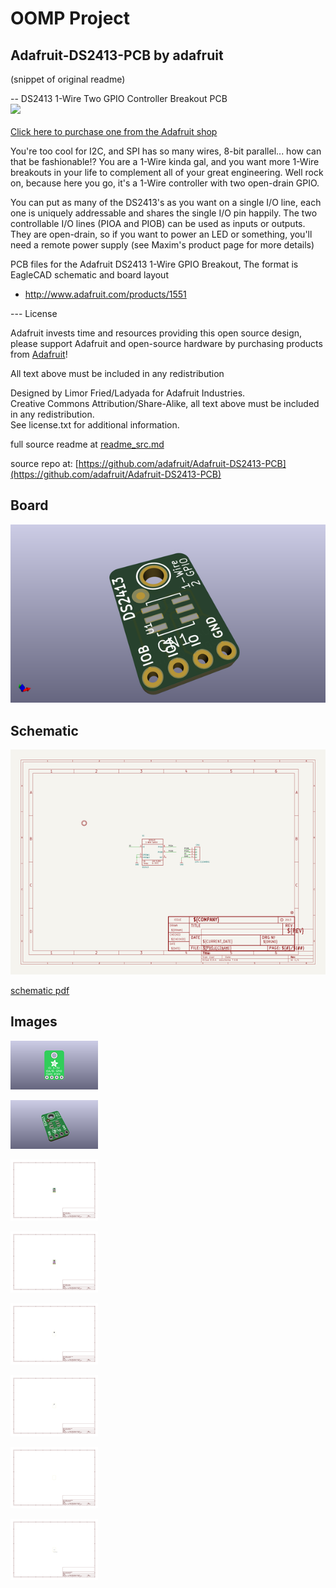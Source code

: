 # OOMP Project  
## Adafruit-DS2413-PCB  by adafruit  
  
(snippet of original readme)  
  
-- DS2413 1-Wire Two GPIO Controller Breakout PCB  
<a href="http://www.adafruit.com/products/1551"><img src="assets/image.jpg?raw=true" width="500px"><br/>  
Click here to purchase one from the Adafruit shop</a>  
  
You're too cool for I2C, and SPI has so many wires, 8-bit parallel... how can that be fashionable!? You are a 1-Wire kinda gal, and you want more 1-Wire breakouts in your life to complement all of your great engineering. Well rock on, because here you go, it's a 1-Wire controller with two open-drain GPIO.  
  
You can put as many of the DS2413's as you want on a single I/O line, each one is uniquely addressable and shares the single I/O pin happily. The two controllable I/O lines (PIOA and PIOB) can be used as inputs or outputs. They are open-drain, so if you want to power an LED or something, you'll need a remote power supply (see Maxim's product page for more details)  
  
PCB files for the Adafruit DS2413 1-Wire GPIO Breakout, The format is EagleCAD schematic and board layout  
- http://www.adafruit.com/products/1551  
  
--- License  
  
Adafruit invests time and resources providing this open source design, please support Adafruit and open-source hardware by purchasing products from [Adafruit](https://www.adafruit.com)!  
  
All text above must be included in any redistribution  
  
Designed by Limor Fried/Ladyada for Adafruit Industries.  
Creative Commons Attribution/Share-Alike, all text above must be included in any redistribution.   
See license.txt for additional information.  
  
  full source readme at [readme_src.md](readme_src.md)  
  
source repo at: [https://github.com/adafruit/Adafruit-DS2413-PCB](https://github.com/adafruit/Adafruit-DS2413-PCB)  
## Board  
  
[![working_3d.png](working_3d_600.png)](working_3d.png)  
## Schematic  
  
[![working_schematic.png](working_schematic_600.png)](working_schematic.png)  
  
[schematic pdf](working_schematic.pdf)  
## Images  
  
[![working_3D_bottom.png](working_3D_bottom_140.png)](working_3D_bottom.png)  
  
[![working_3D_top.png](working_3D_top_140.png)](working_3D_top.png)  
  
[![working_assembly_page_01.png](working_assembly_page_01_140.png)](working_assembly_page_01.png)  
  
[![working_assembly_page_02.png](working_assembly_page_02_140.png)](working_assembly_page_02.png)  
  
[![working_assembly_page_03.png](working_assembly_page_03_140.png)](working_assembly_page_03.png)  
  
[![working_assembly_page_04.png](working_assembly_page_04_140.png)](working_assembly_page_04.png)  
  
[![working_assembly_page_05.png](working_assembly_page_05_140.png)](working_assembly_page_05.png)  
  
[![working_assembly_page_06.png](working_assembly_page_06_140.png)](working_assembly_page_06.png)  
